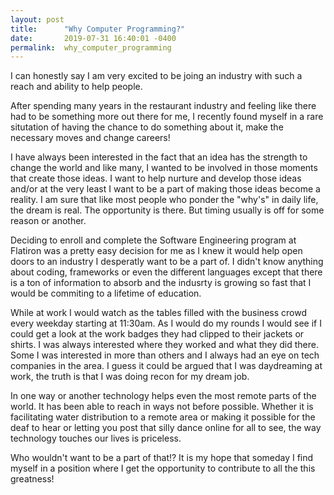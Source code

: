 ```yaml
---
layout: post
title:      "Why Computer Programming?"
date:       2019-07-31 16:40:01 -0400
permalink:  why_computer_programming
---
```



I can honestly say I am very excited to be joing an industry with such a reach and ability to help people. 

After spending many years in the restaurant industry and feeling like there had to be something more out there for me, I recently found myself in a rare situtation of having the chance to do something about it, make the necessary moves and change careers!   

I have always been interested in the fact that an idea has the strength to change the world and like many, I wanted to be involved in those moments that create those ideas. I want to help nurture and develop those ideas and/or at the very least I want to be a part of making those ideas become a reality.  I am sure that like most people who ponder the "why's" in daily life, the dream is real.  The opportunity is there. But timing usually is off for some reason or another. 

Deciding to enroll and complete the Software Engineering program at Flatiron was a pretty easy decision for me as I knew it would help open doors to an industry I desperatly want to be a part of. I didn't know anything about coding, frameworks or even the different languages except that there is a ton of information to absorb and the indusrty is growing so fast that I would be commiting to a lifetime of education. 

While at work I would watch as the tables filled with the business crowd every weekday starting at 11:30am.  As I would do my rounds I would see if I could get a look at the work badges they had clipped to their jackets or shirts. I was always interested where they worked and what they did there. Some I was interested in more than others and I always had an eye on tech companies in the area. I guess it could be argued that I was daydreaming at work, the truth is that I was doing recon for my dream job.  

In one way or another technology helps even the most remote parts of the world. It has been able to reach in ways not before possible.  Whether it is facilitating water distribution to a remote area or making it possible for the deaf to hear or letting you post that silly dance online for all to see, the way technology touches our lives is priceless. 

Who wouldn't want to be a part of that!?  It is my hope that someday I find myself in a position where I get the opportunity to contribute to all the this greatness! 



